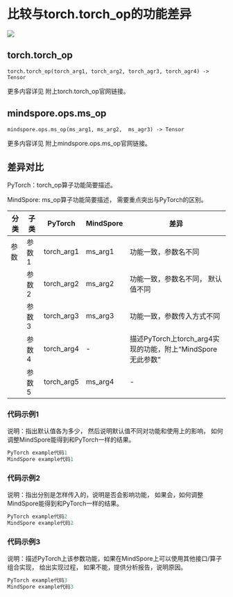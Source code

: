 # 比较与torch.torch_op的功能差异

<a href="https://gitee.com/mindspore/docs/blob/r2.0.0-alpha/examples/api_mapping_with_diffs_template.md" target="_blank"><img src="https://mindspore-website.obs.cn-north-4.myhuaweicloud.com/website-images/r2.0.0-alpha/resource/_static/logo_source.png"></a>

## torch.torch_op

```text
torch.torch_op(torch_arg1, torch_arg2, torch_agr3, torch_agr4) -> Tensor
```

更多内容详见 附上torch.torch_op官网链接。

## mindspore.ops.ms_op

```text
mindspore.ops.ms_op(ms_arg1, ms_arg2,  ms_agr3) -> Tensor
```

更多内容详见 附上mindspore.ops.ms_op官网链接。

## 差异对比

PyTorch：torch_op算子功能简要描述。

MindSpore: ms_op算子功能简要描述， 需要重点突出与PyTorch的区别。

| 分类 | 子类 |PyTorch | MindSpore | 差异 |
| --- | --- | --- | --- |---|
|参数 | 参数1 | torch_arg1 | ms_arg1 |功能一致，参数名不同 |
| | 参数2 | torch_arg2 | ms_arg2 | 功能一致，参数名不同， 默认值不同 |
| | 参数3 | torch_arg3 | ms_arg3 |功能一致，参数传入方式不同 |
| | 参数4 | torch_arg4 | - |描述PyTorch上torch_arg4实现的功能，附上“MindSpore无此参数” |
| | 参数5 | torch_arg5 | ms_arg4 |-|

### 代码示例1

说明：指出默认值各为多少， 然后说明默认值不同对功能和使用上的影响， 如何调整MindSpore能得到和PyTorch一样的结果。

```python
PyTorch example代码1
MindSpore example代码1
```

### 代码示例2

说明：指出分别是怎样传入的，说明是否会影响功能， 如果会，如何调整MindSpore能得到和PyTorch一样的结果。

```python
PyTorch example代码2
MindSpore example代码2
```

### 代码示例3

说明：描述PyTorch上该参数功能，如果在MindSpore上可以使用其他接口/算子组合实现， 给出实现过程， 如果不能，提供分析报告，说明原因。

```python
PyTorch example代码3
MindSpore example代码3
```
